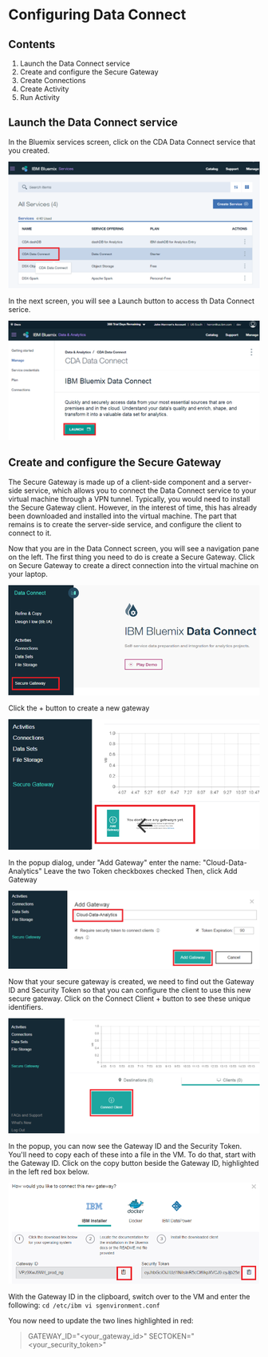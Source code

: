 # Configuring Data Connect

## Contents
1. Launch the Data Connect service
1. Create and configure  the Secure Gateway
1. Create Connections
1. Create Activity
1. Run Activity

## Launch the Data Connect service
In the Bluemix services screen, click on the CDA Data Connect service that you created.

![Services Screen](/media/dataconnect/dc0.png)


In the next screen, you will see a Launch button to access th Data Connect serice.

![Launch Data Connect](/media/dataconnect/dc1.png)

## Create and configure the Secure Gateway
The Secure Gateway is made up of a client-side component and a server-side service, which allows you to connect the Data Connect service to your virtual machine through a VPN tunnel. Typically, you would need to install the Secure Gateway client.  However, in the interest of time, this has already been downloaded and installed into the virtual machine.  The part that remains is to create the server-side service, and configure the client to connect to it.

Now that you are in the Data Connect screen, you will see a navigation pane on the left.  The first thing you need to do is create a Secure Gateway.  Click on Secure Gateway to create a direct connection into the virtual machine on your laptop.

![](/media/dataconnect/dc2.png)

Click the + button to create a new gateway

![](/media/dataconnect/dc4.png)

In the popup dialog, under "Add Gateway" enter the name: "Cloud-Data-Analytics"
Leave the two Token checkboxes checked
Then, click Add Gateway

![](/media/dataconnect/dc5.png)

Now that your secure gateway is created, we need to find out the Gateway ID and Security Token so that you can configure the client to use this new secure gateway.  Click on the Connect Client + button to see these unique identifiers.

![](/media/dataconnect/dc6.png)

In the popup, you can now see the Gateway ID and the Security Token.  You'll need to copy each of these into a file in the VM.  To do that, start with the Gateway ID.  Click on the copy button beside the Gateway ID, highlighted in the left red box below.

![](/media/dataconnect/dc7.png)

With the Gateway ID in the clipboard, switch over to the VM and enter the following:
`cd /etc/ibm
vi sgenvironment.conf`

You now need to update the two lines highlighted in red:
>GATEWAY_ID="<your_gateway_id>"
>SECTOKEN="<your_security_token>"

